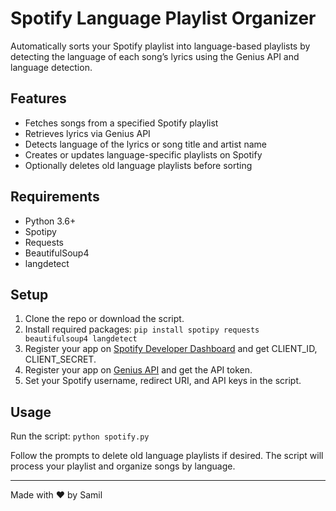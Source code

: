 # Spotify Language Playlist Organizer

Automatically sorts your Spotify playlist into language-based playlists by detecting the language of each song’s lyrics using the Genius API and language detection.

## Features
- Fetches songs from a specified Spotify playlist
- Retrieves lyrics via Genius API
- Detects language of the lyrics or song title and artist name
- Creates or updates language-specific playlists on Spotify
- Optionally deletes old language playlists before sorting

## Requirements
- Python 3.6+
- Spotipy
- Requests
- BeautifulSoup4
- langdetect

## Setup

1. Clone the repo or download the script.
2. Install required packages:
   ```pip install spotipy requests beautifulsoup4 langdetect  ```  
3. Register your app on [Spotify Developer Dashboard](https://developer.spotify.com/dashboard) and get CLIENT_ID, CLIENT_SECRET.
4. Register your app on [Genius API](https://genius.com/api-clients) and get the API token.
5. Set your Spotify username, redirect URI, and API keys in the script.

## Usage

Run the script:
   ```python spotify.py```

Follow the prompts to delete old language playlists if desired. The script will process your playlist and organize songs by language.

---

Made with ❤️ by Samil 
